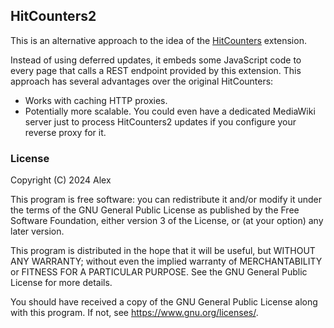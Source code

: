 ## HitCounters2

This is an alternative approach to the idea of the [HitCounters](https://www.mediawiki.org/wiki/Extension:HitCounters) extension.

Instead of using deferred updates, it embeds some JavaScript code to every page that calls a REST endpoint provided by this extension. This approach has several advantages over the original HitCounters:

 - Works with caching HTTP proxies.
 - Potentially more scalable. You could even have a dedicated MediaWiki server just to process HitCounters2 updates if you configure your reverse proxy for it.

### License

Copyright (C) 2024  Alex

This program is free software: you can redistribute it and/or modify
it under the terms of the GNU General Public License as published by
the Free Software Foundation, either version 3 of the License, or
(at your option) any later version.

This program is distributed in the hope that it will be useful,
but WITHOUT ANY WARRANTY; without even the implied warranty of
MERCHANTABILITY or FITNESS FOR A PARTICULAR PURPOSE.  See the
GNU General Public License for more details.

You should have received a copy of the GNU General Public License
along with this program.  If not, see <https://www.gnu.org/licenses/>.
